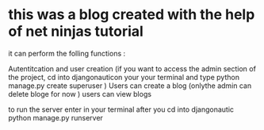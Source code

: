 # this was a blog created with the help of net ninjas tutorial 

it can perform the folling functions :

Autentitcation and user creation (if you want to access the admin section of the project, cd into djangonauticon your your terminal and type python manage.py create superuser )
Users can create a blog (onlythe admin can delete bloge for now )
users can view blogs 

to run the server enter in your terminal after you cd into djangonautic python manage.py runserver

